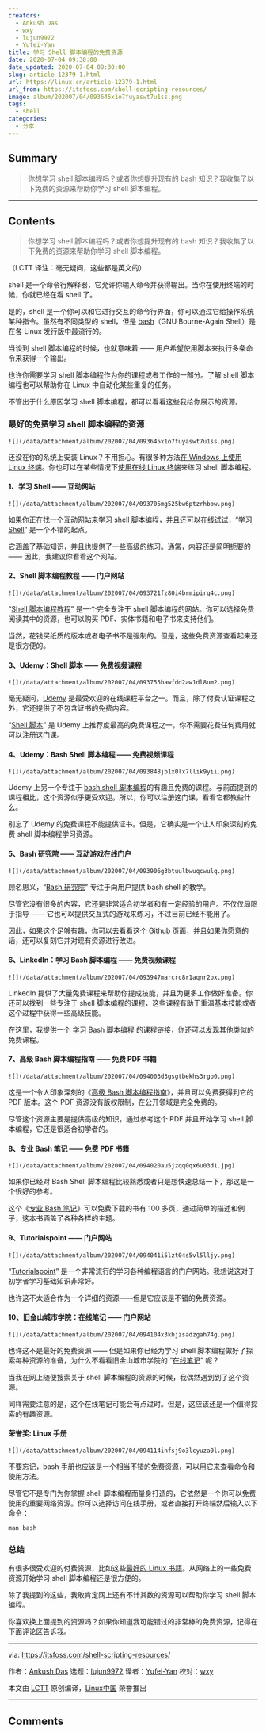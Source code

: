 ```yaml
---
creators:
  - Ankush Das
  - wxy
  - lujun9972
  - Yufei-Yan
title: 学习 Shell 脚本编程的免费资源
date: 2020-07-04 09:30:00
date_updated: 2020-07-04 09:30:00
slug: article-12379-1.html
url: https://linux.cn/article-12379-1.html
url_from: https://itsfoss.com/shell-scripting-resources/
image: album/202007/04/093645x1o7fuyaswt7u1ss.png
tags:
  - shell
categories:
  - 分享
---
```


## Summary

> 你想学习 shell 脚本编程吗？或者你想提升现有的 bash 知识？我收集了以下免费的资源来帮助你学习 shell 脚本编程。

***

<!-- more -->

## Contents

> 
> 你想学习 shell 脚本编程吗？或者你想提升现有的 bash 知识？我收集了以下免费的资源来帮助你学习 shell 脚本编程。
> 
> 
> 

（LCTT 译注：毫无疑问，这些都是英文的）

shell 是一个命令行解释器，它允许你输入命令并获得输出。当你在使用终端的时候，你就已经在看 shell 了。

是的，shell 是一个你可以和它进行交互的命令行界面，你可以通过它给操作系统某种指令。虽然有不同类型的 shell，但是 [bash](https://en.wikipedia.org/wiki/Bash_(Unix_shell))（GNU Bourne-Again Shell）是在各 Linux 发行版中最流行的。

当谈到 shell 脚本编程的时候，也就意味着 —— 用户希望使用脚本来执行多条命令来获得一个输出。

也许你需要学习 shell 脚本编程作为你的课程或者工作的一部分。了解 shell 脚本编程也可以帮助你在 Linux 中自动化某些重复的任务。

不管出于什么原因学习 shell 脚本编程，都可以看看这些我给你展示的资源。

### 最好的免费学习 shell 脚本编程的资源

`![](/data/attachment/album/202007/04/093645x1o7fuyaswt7u1ss.png)`

还没在你的系统上安装 Linux？不用担心。有很多种方法[在 Windows 上使用 Linux 终端](https://itsfoss.com/run-linux-commands-in-windows/)。你也可以在某些情况下[使用在线 Linux 终端](https://itsfoss.com/online-linux-terminals/)来练习 shell 脚本编程。

#### 1、学习 Shell —— 互动网站

`![](/data/attachment/album/202007/04/093705mg525bw6ptzrhbbw.png)`

如果你正在找一个互动网站来学习 shell 脚本编程，并且还可以在线试试，“[学习 Shell](https://www.learnshell.org/)” 是一个不错的起点。

它涵盖了基础知识，并且也提供了一些高级的练习。通常，内容还是简明扼要的 —— 因此，我建议你看看这个网站。

#### 2、Shell 脚本编程教程 —— 门户网站

`![](/data/attachment/album/202007/04/093721fz80i4brmipirq4c.png)`

“[Shell 脚本编程教程](https://www.shellscript.sh/)” 是一个完全专注于 shell 脚本编程的网站。你可以选择免费阅读其中的资源，也可以购买 PDF、实体书籍和电子书来支持他们。

当然，花钱买纸质的版本或者电子书不是强制的。但是，这些免费资源查看起来还是很方便的。

#### 3、Udemy：Shell 脚本 —— 免费视频课程

`![](/data/attachment/album/202007/04/093755bawfdd2aw1dl8um2.png)`

毫无疑问，[Udemy](https://www.udemy.com) 是最受欢迎的在线课程平台之一。而且，除了付费认证课程之外，它还提供了不包含证书的免费内容。

“[Shell 脚本](https://www.udemy.com/course/shell-scripting-i/)” 是 Udemy 上推荐度最高的免费课程之一。你不需要花费任何费用就可以注册这门课。

#### 4、Udemy：Bash Shell 脚本编程 —— 免费视频课程

`![](/data/attachment/album/202007/04/093848jb1x0lx7llik9yii.png)`

Udemy 上另一个专注于 [bash shell 脚本编程](https://www.udemy.com/course/complete-bash-shell-scripting/)的有趣且免费的课程。与前面提到的课程相比，这个资源似乎更受欢迎。所以，你可以注册这门课，看看它都教些什么。

别忘了 Udemy 的免费课程不能提供证书。但是，它确实是一个让人印象深刻的免费 shell 脚本编程学习资源。

#### 5、Bash 研究院 —— 互动游戏在线门户

`![](/data/attachment/album/202007/04/093906g3btuulbwuqcwulq.png)`

顾名思义，“[Bash 研究院](https://guide.bash.academy/)” 专注于向用户提供 bash shell 的教学。

尽管它没有很多的内容，它还是非常适合初学者和有一定经验的用户。不仅仅局限于指导 —— 它也可以提供交互式的游戏来练习，不过目前已经不能用了。

因此，如果这个足够有趣，你可以去看看这个 [Github 页面](https://github.com/lhunath/guide.bash.academy)，并且如果你愿意的话，还可以复刻它并对现有资源进行改进。

#### 6、LinkedIn：学习 Bash 脚本编程 —— 免费视频课程

`![](/data/attachment/album/202007/04/093947marcrc8r1aqnr2bx.png)`

LinkedIn 提供了大量免费课程来帮助你提成技能，并且为更多工作做好准备。你还可以找到一些专注于 shell 脚本编程的课程，这些课程有助于重温基本技能或者这个过程中获得一些高级技能。

在这里，我提供一个 [学习 Bash 脚本编程](https://www.linkedin.com/learning/learning-bash-scripting) 的课程链接，你还可以发现其他类似的免费课程。

#### 7、高级 Bash 脚本编程指南 —— 免费 PDF 书籍

`![](/data/attachment/album/202007/04/094003d3gsgtbekhs3rgb0.png)`

这是一个令人印象深刻的《[高级 Bash 脚本编程指南](http://tldp.org/LDP/abs/abs-guide.pdf)》，并且可以免费获得到它的 PDF 版本。这个 PDF 资源没有版权限制，在公开领域是完全免费的。

尽管这个资源主要是提供高级的知识，通过参考这个 PDF 并且开始学习 shell 脚本编程，它还是很适合初学者的。

#### 8、专业 Bash 笔记 —— 免费 PDF 书籍

`![](/data/attachment/album/202007/04/094020au5jzqq0qx6u03d1.jpg)`

如果你已经对 Bash Shell 脚本编程比较熟悉或者只是想快速总结一下，那这是一个很好的参考。

这个《[专业 Bash 笔记](https://goalkicker.com/BashBook/)》可以免费下载的书有 100 多页，通过简单的描述和例子，这本书涵盖了各种各样的主题。

#### 9、Tutorialspoint —— 门户网站

`![](/data/attachment/album/202007/04/094041i5lzt04s5vl5lljy.png)`

“[Tutorialspoint](https://www.tutorialspoint.com/unix/shell_scripting.htm)” 是一个非常流行的学习各种编程语言的门户网站。我想说这对于初学者学习基础知识非常好。

也许这不太适合作为一个详细的资源——但是它应该是不错的免费资源。

#### 10、旧金山城市学院：在线笔记 —— 门户网站

`![](/data/attachment/album/202007/04/094104x3khjzsadzgah74g.png)`

也许这不是最好的免费资源 —— 但是如果你已经为学习 shell 脚本编程做好了探索每种资源的准备，为什么不看看旧金山城市学院的 “[在线笔记](https://fog.ccsf.edu/~gboyd/cs160b/online/index.html)” 呢？

当我在网上随便搜索关于 shell 脚本编程的资源的时候，我偶然遇到到了这个资源。

同样需要注意的是，这个在线笔记可能会有点过时。但是，这应该还是一个值得探索的有趣资源。

#### 荣誉奖: Linux 手册

`![](/data/attachment/album/202007/04/094114infsj9o3lcyuza0l.png)`

不要忘记，bash 手册也应该是一个相当不错的免费资源，可以用它来查看命令和使用方法。

尽管它不是专门为你掌握 shell 脚本编程而量身打造的，它依然是一个你可以免费使用的重要网络资源。你可以选择访问在线手册，或者直接打开终端然后输入以下命令：

```shell
man bash
```

### 总结

有很多很受欢迎的付费资源，比如这些[最好的 Linux 书籍](https://itsfoss.com/best-linux-books/)。从网络上的一些免费资源开始学习 shell 脚本编程还是很方便的。

除了我提到的这些，我敢肯定网上还有不计其数的资源可以帮助你学习 shell 脚本编程。

你喜欢换上面提到的资源吗？如果你知道我可能错过的非常棒的免费资源，记得在下面评论区告诉我。

---

via: <https://itsfoss.com/shell-scripting-resources/>

作者：[Ankush Das](https://itsfoss.com/author/ankush/) 选题：[lujun9972](https://github.com/lujun9972) 译者：[Yufei-Yan](https://github.com/Yufei-Yan) 校对：[wxy](https://github.com/wxy)

本文由 [LCTT](https://github.com/LCTT/TranslateProject) 原创编译，[Linux中国](https://linux.cn/) 荣誉推出

***

## Comments
